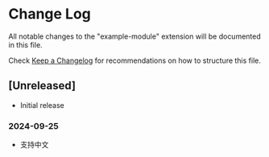 # Change Log

All notable changes to the "example-module" extension will be documented in this file.

Check [Keep a Changelog](http://keepachangelog.com/) for recommendations on how to structure this file.

## [Unreleased]

- Initial release

### 2024-09-25
- 支持中文
